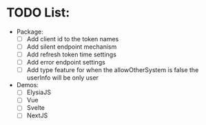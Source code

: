 # TODO List:

- Package:
  - [ ] Add client id to the token names
  - [ ] Add silent endpoint mechanism
  - [ ] Add refresh token time settings
  - [ ] Add error endpoint settings
  - [ ] Add type feature for when the allowOtherSystem is false the userInfo will be only user

- Demos:
  - [ ] ElysiaJS
  - [ ] Vue
  - [ ] Svelte
  - [ ] NextJS
